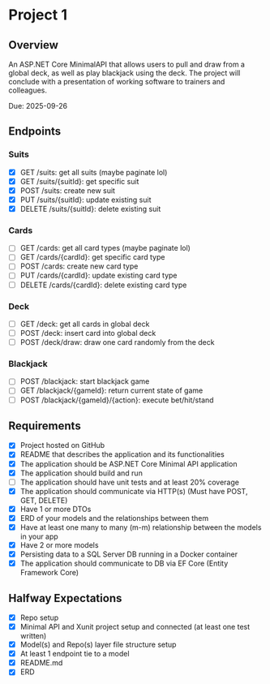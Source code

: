 # Project 1

## Overview

An ASP.NET Core MinimalAPI that allows users to pull and draw from a global deck, as well as play blackjack using the deck.
The project will conclude with a presentation of working software to trainers and colleagues.

Due: 2025-09-26

## Endpoints

### Suits

- [X] GET /suits: get all suits (maybe paginate lol)
- [X] GET /suits/{suitId}: get specific suit
- [X] POST /suits: create new suit
- [X] PUT /suits/{suitId}: update existing suit
- [X] DELETE /suits/{suitId}: delete existing suit

### Cards

- [ ] GET /cards: get all card types (maybe paginate lol)
- [ ] GET /cards/{cardId}: get specific card type
- [ ] POST /cards: create new card type
- [ ] PUT /cards/{cardId}: update existing card type
- [ ] DELETE /cards/{cardId}: delete existing card type

### Deck

- [ ] GET /deck: get all cards in global deck
- [ ] POST /deck: insert card into global deck
- [ ] POST /deck/draw: draw one card randomly from the deck

### Blackjack

- [ ] POST /blackjack: start blackjack game
- [ ] GET /blackjack/{gameId}: return current state of game
- [ ] POST /blackjack/{gameId}/{action}: execute bet/hit/stand 

## Requirements

- [X] Project hosted on GitHub
- [X] README that describes the application and its functionalities
- [X] The application should be ASP.NET Core Minimal API application
- [X] The application should build and run
- [ ] The application should have unit tests and at least 20% coverage
- [X] The application should communicate via HTTP(s) (Must have POST, GET, DELETE)
- [X] Have 1 or more DTOs
- [X] ERD of your models and the relationships between them
- [X] Have at least one many to many (m-m) relationship between the models in your app
- [X] Have 2 or more models
- [X] Persisting data to a SQL Server DB running in a Docker container
- [X] The application should communicate to DB via EF Core (Entity Framework Core)

## Halfway Expectations

- [X] Repo setup
- [X] Minimal API and Xunit project setup and connected (at least one test written)
- [X] Model(s) and Repo(s) layer file structure setup
- [X] At least 1 endpoint tie to a model
- [X] README.md
- [X] ERD
